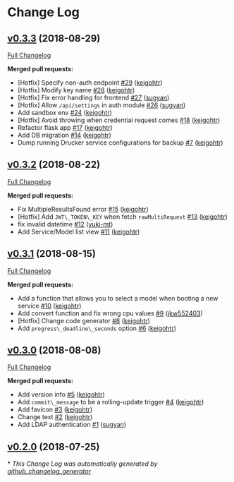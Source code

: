 # Change Log

## [v0.3.3](https://github.com/drucker/drucker-dashboard/tree/v0.3.3) (2018-08-29)
[Full Changelog](https://github.com/drucker/drucker-dashboard/compare/v0.3.2...v0.3.3)

**Merged pull requests:**

- \[Hotfix\] Specify non-auth endpoint [\#29](https://github.com/drucker/drucker-dashboard/pull/29) ([keigohtr](https://github.com/keigohtr))
- \[Hotfix\] Modify key name [\#28](https://github.com/drucker/drucker-dashboard/pull/28) ([keigohtr](https://github.com/keigohtr))
- \[Hotfix\] Fix error handling for frontend [\#27](https://github.com/drucker/drucker-dashboard/pull/27) ([sugyan](https://github.com/sugyan))
- \[Hotfix\] Allow `/api/settings` in auth module [\#26](https://github.com/drucker/drucker-dashboard/pull/26) ([sugyan](https://github.com/sugyan))
- Add sandbox env [\#24](https://github.com/drucker/drucker-dashboard/pull/24) ([keigohtr](https://github.com/keigohtr))
- \[Hotfix\] Avoid throwing when credential request comes [\#18](https://github.com/drucker/drucker-dashboard/pull/18) ([keigohtr](https://github.com/keigohtr))
- Refactor flask app [\#17](https://github.com/drucker/drucker-dashboard/pull/17) ([keigohtr](https://github.com/keigohtr))
- Add DB migration [\#14](https://github.com/drucker/drucker-dashboard/pull/14) ([keigohtr](https://github.com/keigohtr))
- Dump running Drucker service configurations for backup [\#7](https://github.com/drucker/drucker-dashboard/pull/7) ([keigohtr](https://github.com/keigohtr))

## [v0.3.2](https://github.com/drucker/drucker-dashboard/tree/v0.3.2) (2018-08-22)
[Full Changelog](https://github.com/drucker/drucker-dashboard/compare/v0.3.1...v0.3.2)

**Merged pull requests:**

- Fix MultipleResultsFound error [\#15](https://github.com/drucker/drucker-dashboard/pull/15) ([keigohtr](https://github.com/keigohtr))
- \[Hotfix\] Add `JWT\_TOKEN\_KEY` when fetch `rawMultiRequest` [\#13](https://github.com/drucker/drucker-dashboard/pull/13) ([keigohtr](https://github.com/keigohtr))
- fix invalid datetime [\#12](https://github.com/drucker/drucker-dashboard/pull/12) ([yuki-mt](https://github.com/yuki-mt))
- Add Service/Model list view [\#11](https://github.com/drucker/drucker-dashboard/pull/11) ([keigohtr](https://github.com/keigohtr))

## [v0.3.1](https://github.com/drucker/drucker-dashboard/tree/v0.3.1) (2018-08-15)
[Full Changelog](https://github.com/drucker/drucker-dashboard/compare/v0.3.0...v0.3.1)

**Merged pull requests:**

- Add a function that allows you to select a model when booting a new service [\#10](https://github.com/drucker/drucker-dashboard/pull/10) ([keigohtr](https://github.com/keigohtr))
- Add convert function and fix wrong cpu values [\#9](https://github.com/drucker/drucker-dashboard/pull/9) ([jkw552403](https://github.com/jkw552403))
- \[Hotfix\] Change code generator [\#8](https://github.com/drucker/drucker-dashboard/pull/8) ([keigohtr](https://github.com/keigohtr))
- Add `progress\_deadline\_seconds` option [\#6](https://github.com/drucker/drucker-dashboard/pull/6) ([keigohtr](https://github.com/keigohtr))

## [v0.3.0](https://github.com/drucker/drucker-dashboard/tree/v0.3.0) (2018-08-08)
[Full Changelog](https://github.com/drucker/drucker-dashboard/compare/v0.2.0...v0.3.0)

**Merged pull requests:**

- Add version info [\#5](https://github.com/drucker/drucker-dashboard/pull/5) ([keigohtr](https://github.com/keigohtr))
- Add `commit\_message` to be a rolling-update trigger [\#4](https://github.com/drucker/drucker-dashboard/pull/4) ([keigohtr](https://github.com/keigohtr))
- Add favicon [\#3](https://github.com/drucker/drucker-dashboard/pull/3) ([keigohtr](https://github.com/keigohtr))
- Change text [\#2](https://github.com/drucker/drucker-dashboard/pull/2) ([keigohtr](https://github.com/keigohtr))
- Add LDAP authentication [\#1](https://github.com/drucker/drucker-dashboard/pull/1) ([sugyan](https://github.com/sugyan))

## [v0.2.0](https://github.com/drucker/drucker-dashboard/tree/v0.2.0) (2018-07-25)


\* *This Change Log was automatically generated by [github_changelog_generator](https://github.com/skywinder/Github-Changelog-Generator)*